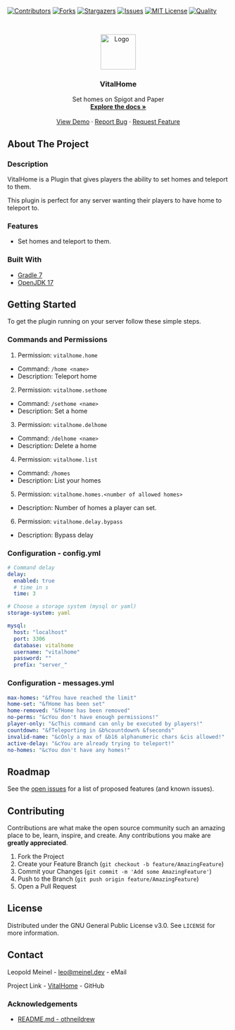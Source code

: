 <!-- PROJECT SHIELDS -->

[![Contributors][contributors-shield]][contributors-url]
[![Forks][forks-shield]][forks-url]
[![Stargazers][stars-shield]][stars-url]
[![Issues][issues-shield]][issues-url]
[![MIT License][license-shield]][license-url]
[![Quality][quality-shield]][quality-url]

<!-- PROJECT LOGO -->
<!--suppress ALL -->
<br />
<p align="center">
  <a href="https://github.com/LeoMeinel/vitalhome">
    <img src="images/logo.png" alt="Logo" width="80" height="80">
  </a>

<h3 align="center">VitalHome</h3>

  <p align="center">
    Set homes on Spigot and Paper
    <br />
    <a href="https://github.com/LeoMeinel/vitalhome"><strong>Explore the docs »</strong></a>
    <br />
    <br />
    <a href="https://github.com/LeoMeinel/vitalhome">View Demo</a>
    ·
    <a href="https://github.com/LeoMeinel/vitalhome/issues">Report Bug</a>
    ·
    <a href="https://github.com/LeoMeinel/vitalhome/issues">Request Feature</a>
  </p>

<!-- ABOUT THE PROJECT -->

## About The Project

### Description

VitalHome is a Plugin that gives players the ability to set homes and teleport to them.

This plugin is perfect for any server wanting their players to have home to teleport to.

### Features

- Set homes and teleport to them.

### Built With

- [Gradle 7](https://docs.gradle.org/7.5.1/release-notes.html)
- [OpenJDK 17](https://openjdk.java.net/projects/jdk/17/)

<!-- GETTING STARTED -->

## Getting Started

To get the plugin running on your server follow these simple steps.

### Commands and Permissions

1. Permission: `vitalhome.home`

- Command: `/home <name>`
- Description: Teleport home

2. Permission: `vitalhome.sethome`

- Command: `/sethome <name>`
- Description: Set a home

3. Permission: `vitalhome.delhome`

- Command: `/delhome <name>`
- Description: Delete a home

4. Permission: `vitalhome.list`

- Command: `/homes`
- Description: List your homes

5. Permission: `vitalhome.homes.<number of allowed homes>`

- Description: Number of homes a player can set.

6. Permission: `vitalhome.delay.bypass`

- Description: Bypass delay

### Configuration - config.yml

```yaml
# Command delay
delay:
  enabled: true
  # time in s
  time: 3

# Choose a storage system (mysql or yaml)
storage-system: yaml

mysql:
  host: "localhost"
  port: 3306
  database: vitalhome
  username: "vitalhome"
  password: ""
  prefix: "server_"
```

### Configuration - messages.yml

```yaml
max-homes: "&fYou have reached the limit"
home-set: "&fHome has been set"
home-removed: "&fHome has been removed"
no-perms: "&cYou don't have enough permissions!"
player-only: "&cThis command can only be executed by players!"
countdown: "&fTeleporting in &b%countdown% &fseconds"
invalid-name: "&cOnly a max of &b16 alphanumeric chars &cis allowed!"
active-delay: "&cYou are already trying to teleport!"
no-homes: "&cYou don't have any homes!"
```

<!-- ROADMAP -->

## Roadmap

See the [open issues](https://github.com/LeoMeinel/vitalhome/issues) for a list of proposed features (and known
issues).

<!-- CONTRIBUTING -->

## Contributing

Contributions are what make the open source community such an amazing place to be, learn, inspire, and create. Any
contributions you make are **greatly appreciated**.

1. Fork the Project
2. Create your Feature Branch (`git checkout -b feature/AmazingFeature`)
3. Commit your Changes (`git commit -m 'Add some AmazingFeature'`)
4. Push to the Branch (`git push origin feature/AmazingFeature`)
5. Open a Pull Request

<!-- LICENSE -->

## License

Distributed under the GNU General Public License v3.0. See `LICENSE` for more information.

<!-- CONTACT -->

## Contact

Leopold Meinel - [leo@meinel.dev](mailto:leo@meinel.dev) - eMail

Project Link - [VitalHome](https://github.com/LeoMeinel/vitalhome) - GitHub

<!-- ACKNOWLEDGEMENTS -->

### Acknowledgements

- [README.md - othneildrew](https://github.com/othneildrew/Best-README-Template)

<!-- MARKDOWN LINKS & IMAGES -->

[contributors-shield]: https://img.shields.io/github/contributors-anon/LeoMeinel/vitalhome?style=for-the-badge
[contributors-url]: https://github.com/LeoMeinel/vitalhome/graphs/contributors
[forks-shield]: https://img.shields.io/github/forks/LeoMeinel/vitalhome?label=Forks&style=for-the-badge
[forks-url]: https://github.com/LeoMeinel/vitalhome/network/members
[stars-shield]: https://img.shields.io/github/stars/LeoMeinel/vitalhome?style=for-the-badge
[stars-url]: https://github.com/LeoMeinel/vitalhome/stargazers
[issues-shield]: https://img.shields.io/github/issues/LeoMeinel/vitalhome?style=for-the-badge
[issues-url]: https://github.com/LeoMeinel/vitalhome/issues
[license-shield]: https://img.shields.io/github/license/LeoMeinel/vitalhome?style=for-the-badge
[license-url]: https://github.com/LeoMeinel/vitalhome/blob/main/LICENSE
[quality-shield]: https://img.shields.io/codefactor/grade/github/LeoMeinel/vitalhome?style=for-the-badge
[quality-url]: https://www.codefactor.io/repository/github/LeoMeinel/vitalhome
